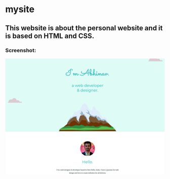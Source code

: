 # mysite
## This website is about the personal website and it is based on HTML and CSS.

### Screenshot:
<div align="center">
  <img src="screenshots/HomePage.png">
  </div>
